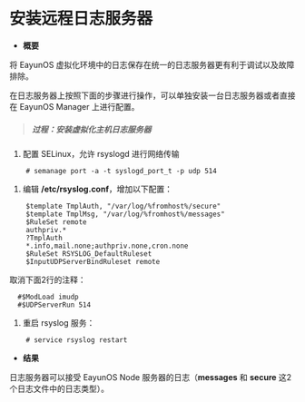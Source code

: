 # 安装远程日志服务器

* **概要**

将 EayunOS 虚拟化环境中的日志保存在统一的日志服务器更有利于调试以及故障排除。

在日志服务器上按照下面的步骤进行操作，可以单独安装一台日志服务器或者直接在 EayunOS Manager 上进行配置。

> ##### 过程：安装虚拟化主机日志服务器

1. 配置 SELinux，允许 rsyslogd 进行网络传输

```
    # semanage port -a -t syslogd_port_t -p udp 514
```

1. 编辑 **/etc/rsyslog.conf**，增加以下配置：

```
    $template TmplAuth, "/var/log/%fromhost%/secure"
    $template TmplMsg, "/var/log/%fromhost%/messages"
    $RuleSet remote
    authpriv.*
    ?TmplAuth
    *.info,mail.none;authpriv.none,cron.none
    $RuleSet RSYSLOG_DefaultRuleset
    $InputUDPServerBindRuleset remote
```

  取消下面2行的注释：

  ```
    #$ModLoad imudp
    #$UDPServerRun 514
  ```

1. 重启 rsyslog 服务：

```
    # service rsyslog restart
```

* **结果**

日志服务器可以接受 EayunOS Node 服务器的日志（**messages** 和 **secure** 这2个日志文件中的日志类型）。
